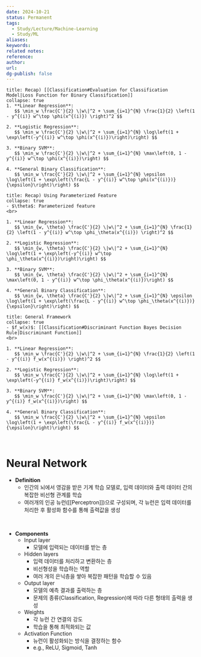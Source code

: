 ```yaml
---
date: 2024-10-21
status: Permanent
tags:
  - Study/Lecture/Machine-Learning
  - Study/ML
aliases: 
keywords: 
related notes: 
reference: 
author: 
url: 
dg-publish: false
---
```

```ad-tip
title: Recap) [[Classification#Evaluation for Classification Model|Loss Function for Binary Classification]]
collapse: true
1. **Linear Regression**:
   $$ \min_w \frac{C'}{2} \|w\|^2 + \sum_{i=1}^{N} \frac{1}{2} \left(1 - y^{(i)} w^\top \phi(x^{(i)}) \right)^2 $$

2. **Logistic Regression**:
   $$ \min_w \frac{C'}{2} \|w\|^2 + \sum_{i=1}^{N} \log\left(1 + \exp\left(-y^{(i)} w^\top \phi(x^{(i)})\right)\right) $$

3. **Binary SVM**:
   $$ \min_w \frac{C'}{2} \|w\|^2 + \sum_{i=1}^{N} \max\left(0, 1 - y^{(i)} w^\top \phi(x^{(i)})\right) $$

4. **General Binary Classification**:
   $$ \min_w \frac{C'}{2} \|w\|^2 + \sum_{i=1}^{N} \epsilon \log\left(1 + \exp\left(\frac{L - y^{(i)} w^\top \phi(x^{(i)})}{\epsilon}\right)\right) $$
```

```ad-tip
title: Recap) Using Parameterized Feature
collapse: true
- $\theta$: Parameterized feature
<br>

1. **Linear Regression**:
   $$ \min_{w, \theta} \frac{C'}{2} \|w\|^2 + \sum_{i=1}^{N} \frac{1}{2} \left(1 - y^{(i)} w^\top \phi_\theta(x^{(i)}) \right)^2 $$

2. **Logistic Regression**:
   $$ \min_{w, \theta} \frac{C'}{2} \|w\|^2 + \sum_{i=1}^{N} \log\left(1 + \exp\left(-y^{(i)} w^\top \phi_\theta(x^{(i)})\right)\right) $$

3. **Binary SVM**:
   $$ \min_{w, \theta} \frac{C'}{2} \|w\|^2 + \sum_{i=1}^{N} \max\left(0, 1 - y^{(i)} w^\top \phi_\theta(x^{(i)})\right) $$

4. **General Binary Classification**:
   $$ \min_{w, \theta} \frac{C'}{2} \|w\|^2 + \sum_{i=1}^{N} \epsilon \log\left(1 + \exp\left(\frac{L - y^{(i)} w^\top \phi_\theta(x^{(i)})}{\epsilon}\right)\right) $$
```

```ad-tip
title: General Framework
collapse: true
- $f_w(x)$: [[Classification#Discriminant Function Bayes Decision Rule|Discriminant Function]]
<br>

1. **Linear Regression**:
   $$ \min_w \frac{C'}{2} \|w\|^2 + \sum_{i=1}^{N} \frac{1}{2} \left(1 - y^{(i)} f_w(x^{(i)}) \right)^2 $$

2. **Logistic Regression**:
   $$ \min_w \frac{C'}{2} \|w\|^2 + \sum_{i=1}^{N} \log\left(1 + \exp\left(-y^{(i)} f_w(x^{(i)})\right)\right) $$

3. **Binary SVM**:
   $$ \min_w \frac{C'}{2} \|w\|^2 + \sum_{i=1}^{N} \max\left(0, 1 - y^{(i)} f_w(x^{(i)})\right) $$

4. **General Binary Classification**:
   $$ \min_w \frac{C'}{2} \|w\|^2 + \sum_{i=1}^{N} \epsilon \log\left(1 + \exp\left(\frac{L - y^{(i)} f_w(x^{(i)})}{\epsilon}\right)\right) $$
```

<br>

# Neural Network
- **Definition**
	- 인간의 뇌에서 영감을 받은 기계 학습 모델로, 입력 데이터와 출력 데이터 간의 복잡한 비선형 관계를 학습
	- 여러개의 인공 뉴런([[Perceptron]])으로 구성되며, 각 뉴런은 입력 데이터를 처리한 후 활성화 함수를 통해 출력값을 생성

<br>

- **Components**
	- Input layer
		- 모델에 입력되는 데이터를 받는 층
	- Hidden layers
		- 입력 데이터를 처리하고 변환하는 층
		- 비선형성을 학습하는 역할
		- 여러 개의 은닉층을 쌓아 복잡한 패턴을 학습할 수 있음
	- Output layer
		- 모델의 예측 결과를 출력하는 층
		- 문제의 종류(Classification, Regression)에 따라 다른 형태의 출력을 생성
	- Weights
		- 각 뉴런 간 연결의 강도
		- 학습을 통해 최적화되는 값
	- Activation Function
		- 뉴런이 활성화되는 방식을 결정하는 함수
		- e.g., ReLU, Sigmoid, Tanh